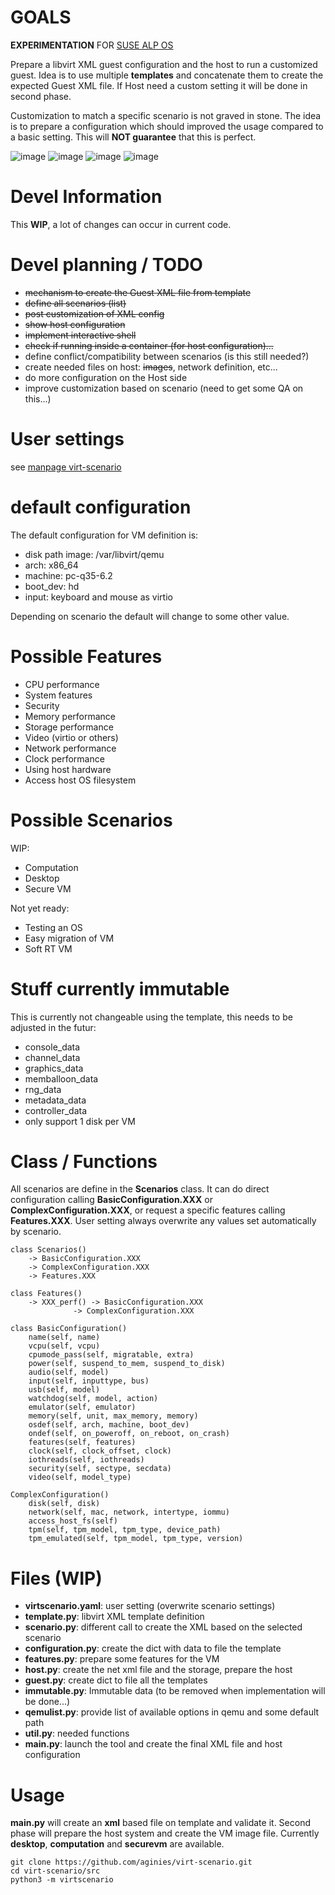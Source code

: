 # GOALS

**EXPERIMENTATION** FOR [SUSE ALP OS](https://documentation.suse.com/alp/all/)

Prepare a libvirt XML guest configuration and the host to run a customized guest.
Idea is to use multiple **templates** and concatenate them to create the
expected Guest XML file. If Host need a custom setting it will be done in second phase.

Customization to match a specific scenario is not graved in stone. The idea is to
prepare a configuration which should improved the usage compared to a basic setting.
This will **NOT guarantee** that this is perfect.

![image](images/virt-scenario.jpg)
![image](images/user_setting.jpg)
![image](images/secure_vm.jpg)
![image](images/end_process.jpg)

# Devel Information

This **WIP**, a lot of changes can occur in current code.

# Devel planning / TODO

* ~~mechanism to create the Guest XML file from template~~
* ~~define all scenarios (list)~~
* ~~post customization of XML config~~
* ~~show host configuration~~
* ~~implement interactive shell~~
* ~~check if running inside a container (for host configuration)...~~
* define conflict/compatibility between scenarios (is this still needed?)
* create needed files on host: ~~images~~, network definition, etc...
* do more configuration on the Host side
* improve customization based on scenario (need to get some QA on this...)

# User settings

see [manpage virt-scenario](man/virt-scenario.pod)

# default configuration

The default configuration for VM definition is:
* disk path image: /var/libvirt/qemu
* arch: x86_64
* machine: pc-q35-6.2
* boot_dev: hd
* input: keyboard and mouse as virtio

Depending on scenario the default will change to some other value.

# Possible Features

* CPU performance
* System features
* Security
* Memory performance
* Storage performance
* Video (virtio or others)
* Network performance
* Clock performance
* Using host hardware
* Access host OS filesystem

# Possible Scenarios

WIP:
* Computation
* Desktop
* Secure VM

Not yet ready:
* Testing an OS
* Easy migration of VM
* Soft RT VM

# Stuff currently immutable

This is currently not changeable using the template, this needs to be
adjusted in the futur:
* console_data
* channel_data
* graphics_data
* memballoon_data
* rng_data
* metadata_data
* controller_data
* only support 1 disk per VM

# Class / Functions

All scenarios are define in the **Scenarios** class. It can do direct
configuration calling **BasicConfiguration.XXX** or **ComplexConfiguration.XXX**,
or request a specific features calling **Features.XXX**. User setting always
overwrite any values set automatically by scenario.

```
class Scenarios()
	-> BasicConfiguration.XXX
	-> ComplexConfiguration.XXX
	-> Features.XXX
```

```
class Features()
	-> XXX_perf() -> BasicConfiguration.XXX
		      -> ComplexConfiguration.XXX
```

```
class BasicConfiguration()
	name(self, name)
	vcpu(self, vcpu)
	cpumode_pass(self, migratable, extra)
	power(self, suspend_to_mem, suspend_to_disk)
	audio(self, model)
	input(self, inputtype, bus)
	usb(self, model)
	watchdog(self, model, action)
	emulator(self, emulator)
	memory(self, unit, max_memory, memory)
	osdef(self, arch, machine, boot_dev)
	ondef(self, on_poweroff, on_reboot, on_crash)
	features(self, features)
	clock(self, clock_offset, clock)
	iothreads(self, iothreads)
	security(self, sectype, secdata)
	video(self, model_type)
```

```
ComplexConfiguration()
	disk(self, disk)
	network(self, mac, network, intertype, iommu)
	access_host_fs(self)
	tpm(self, tpm_model, tpm_type, device_path)
	tpm_emulated(self, tpm_model, tpm_type, version)
```

# Files (WIP)

* **virtscenario.yaml**: user setting (overwrite scenario settings)
* **template.py**: libvirt XML template definition
* **scenario.py**: different call to create the XML based on the selected scenario
* **configuration.py**: create the dict with data to file the template
* **features.py**: prepare some features for the VM
* **host.py**: create the net xml file and the storage, prepare the host
* **guest.py**: create dict to file all the templates
* **immutable.py**: Immutable data (to be removed when implementation will be done...)
* **qemulist.py**: provide list of available options in qemu and some default path
* **util.py**: needed functions
* **main.py**: launch the tool and create the final XML file and host configuration

# Usage

**main.py** will create an **xml** based file on template and validate it.
Second phase will prepare the host system and create the VM image file.
Currently **desktop**, **computation** and **securevm** are available.

```
git clone https://github.com/aginies/virt-scenario.git
cd virt-scenario/src
python3 -m virtscenario
```
